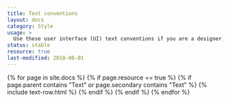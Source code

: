 ```yaml
---
title: Text conventions
layout: docs
category: Style
usage: >
  Use these user interface (UI) text conventions if you are a designer, developer, or contributor of content in Rackspace UIs. These UI text guidelines ensure that a Rackspace UI is usable, consistent, and concise.
status: stable
resource: true
last-modified: 2018-06-01
---
```


{% for page in site.docs %}
{% if page.resource == true %}
  {% if page.parent contains "Text" or page.secondary contains "Text" %}
{% include text-row.html %}
  {% endif %}
{% endif %}
{% endfor %}
